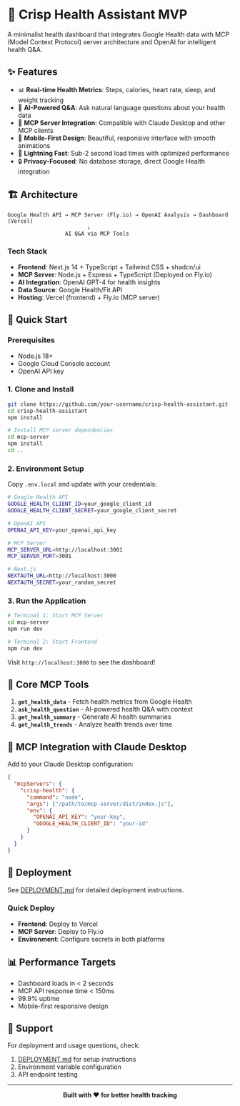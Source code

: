 # 🏥 Crisp Health Assistant MVP

A minimalist health dashboard that integrates Google Health data with MCP (Model Context Protocol) server architecture and OpenAI for intelligent health Q&A.

## ✨ Features

- 📊 **Real-time Health Metrics**: Steps, calories, heart rate, sleep, and weight tracking
- 🤖 **AI-Powered Q&A**: Ask natural language questions about your health data
- 🔄 **MCP Server Integration**: Compatible with Claude Desktop and other MCP clients
- 📱 **Mobile-First Design**: Beautiful, responsive interface with smooth animations
- 🎯 **Lightning Fast**: Sub-2 second load times with optimized performance
- 🔒 **Privacy-Focused**: No database storage, direct Google Health integration

## 🏗️ Architecture

```
Google Health API → MCP Server (Fly.io) → OpenAI Analysis → Dashboard (Vercel)
                         ↓
                  AI Q&A via MCP Tools
```

### Tech Stack

- **Frontend**: Next.js 14 + TypeScript + Tailwind CSS + shadcn/ui
- **MCP Server**: Node.js + Express + TypeScript (Deployed on Fly.io)
- **AI Integration**: OpenAI GPT-4 for health insights
- **Data Source**: Google Health/Fit API
- **Hosting**: Vercel (frontend) + Fly.io (MCP server)

## 🚀 Quick Start

### Prerequisites

- Node.js 18+
- Google Cloud Console account
- OpenAI API key

### 1. Clone and Install

```bash
git clone https://github.com/your-username/crisp-health-assistant.git
cd crisp-health-assistant
npm install

# Install MCP server dependencies
cd mcp-server
npm install
cd ..
```

### 2. Environment Setup

Copy `.env.local` and update with your credentials:

```bash
# Google Health API
GOOGLE_HEALTH_CLIENT_ID=your_google_client_id
GOOGLE_HEALTH_CLIENT_SECRET=your_google_client_secret

# OpenAI API
OPENAI_API_KEY=your_openai_api_key

# MCP Server
MCP_SERVER_URL=http://localhost:3001
MCP_SERVER_PORT=3001

# Next.js
NEXTAUTH_URL=http://localhost:3000
NEXTAUTH_SECRET=your_random_secret
```

### 3. Run the Application

```bash
# Terminal 1: Start MCP Server
cd mcp-server
npm run dev

# Terminal 2: Start Frontend
npm run dev
```

Visit `http://localhost:3000` to see the dashboard!

## 🎯 Core MCP Tools

1. **`get_health_data`** - Fetch health metrics from Google Health
2. **`ask_health_question`** - AI-powered health Q&A with context
3. **`get_health_summary`** - Generate AI health summaries
4. **`get_health_trends`** - Analyze health trends over time

## 🔌 MCP Integration with Claude Desktop

Add to your Claude Desktop configuration:

```json
{
  "mcpServers": {
    "crisp-health": {
      "command": "node",
      "args": ["/path/to/mcp-server/dist/index.js"],
      "env": {
        "OPENAI_API_KEY": "your-key",
        "GOOGLE_HEALTH_CLIENT_ID": "your-id"
      }
    }
  }
}
```

## 🚀 Deployment

See [DEPLOYMENT.md](./DEPLOYMENT.md) for detailed deployment instructions.

### Quick Deploy

- **Frontend**: Deploy to Vercel
- **MCP Server**: Deploy to Fly.io
- **Environment**: Configure secrets in both platforms

## 📊 Performance Targets

- Dashboard loads in < 2 seconds
- MCP API response time < 150ms
- 99.9% uptime
- Mobile-first responsive design

## 🤝 Support

For deployment and usage questions, check:
1. [DEPLOYMENT.md](./DEPLOYMENT.md) for setup instructions
2. Environment variable configuration
3. API endpoint testing

---

<div align="center">
  <strong>Built with ❤️ for better health tracking</strong>
</div>
